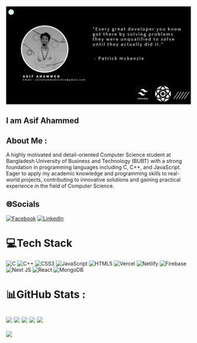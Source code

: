
![GitHub Logo](https://github.com/Asif3359/Asif3359/blob/main/img/Cover-Photo.png)

## I am Asif Ahammed

## About Me :
A highly motivated and detail-oriented Computer Science student at Bangladesh University of Business and Technology (BUBT) with a strong foundation in programming languages including C, C++, and JavaScript. Eager to apply my academic knowledge and programming skills to real-world projects, contributing to innovative solutions and gaining practical experience in the field of Computer Science.
<br>

## 🌐Socials
[![Facebook](https://img.shields.io/badge/Facebook-%231877F2.svg?logo=Facebook&logoColor=white)](https://facebook.com/1nothing90) [![LinkedIn](https://img.shields.io/badge/LinkedIn-%230077B5.svg?logo=linkedin&logoColor=white)](https://linkedin.com/in/asif-ahammed-622a85264/) 
<br>
# 💻Tech Stack
![C](https://img.shields.io/badge/c-%2300599C.svg?style=for-the-badge&logo=c&logoColor=white) ![C++](https://img.shields.io/badge/c++-%2300599C.svg?style=for-the-badge&logo=c%2B%2B&logoColor=white) ![CSS3](https://img.shields.io/badge/css3-%231572B6.svg?style=for-the-badge&logo=css3&logoColor=white) ![JavaScript](https://img.shields.io/badge/javascript-%23323330.svg?style=for-the-badge&logo=javascript&logoColor=%23F7DF1E) ![HTML5](https://img.shields.io/badge/html5-%23E34F26.svg?style=for-the-badge&logo=html5&logoColor=white) ![Vercel](https://img.shields.io/badge/vercel-%23000000.svg?style=for-the-badge&logo=vercel&logoColor=white) ![Netlify](https://img.shields.io/badge/netlify-%23000000.svg?style=for-the-badge&logo=netlify&logoColor=#00C7B7) ![Firebase](https://img.shields.io/badge/firebase-%23039BE5.svg?style=for-the-badge&logo=firebase) ![Next JS](https://img.shields.io/badge/Next-black?style=for-the-badge&logo=next.js&logoColor=white) ![React](https://img.shields.io/badge/react-%2320232a.svg?style=for-the-badge&logo=react&logoColor=%2361DAFB) ![MongoDB](https://img.shields.io/badge/MongoDB-%234ea94b.svg?style=for-the-badge&logo=mongodb&logoColor=white)
<br>
# 📊GitHub Stats :
![](http://github-profile-summary-cards.vercel.app/api/cards/profile-details?username=Asif3359&theme=dark)
![](http://github-profile-summary-cards.vercel.app/api/cards/repos-per-language?username=Asif3359&theme=dark)
![](http://github-profile-summary-cards.vercel.app/api/cards/most-commit-language?username=Asif3359&theme=dark)
![](http://github-profile-summary-cards.vercel.app/api/cards/stats?username=Asif3359&theme=dark)
![](http://github-profile-summary-cards.vercel.app/api/cards/productive-time?username=Asif3359&theme=dark&utcOffset=8)
<br>
---
[![](https://visitcount.itsvg.in/api?id=Asif3359&icon=0&color=0)](https://visitcount.itsvg.in)



